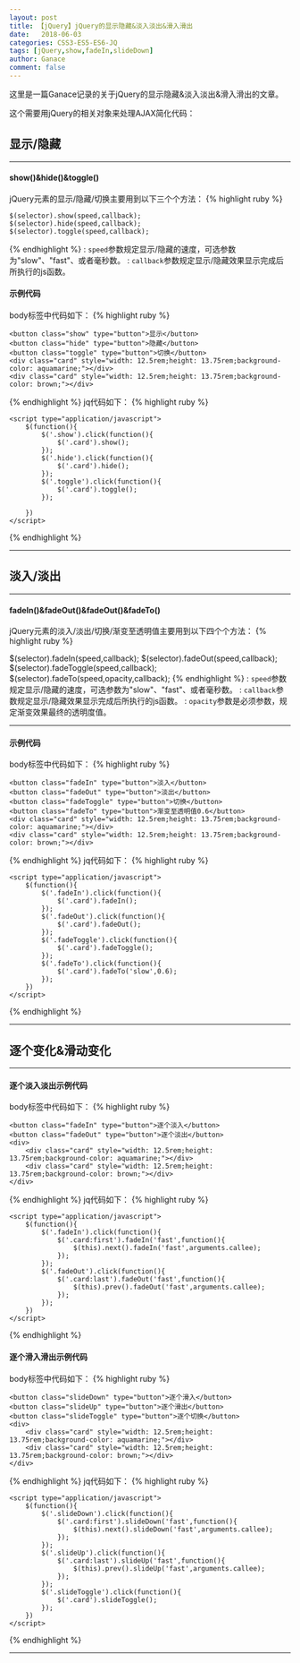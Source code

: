 ```yaml
---
layout: post
title: 【jQuery】jQuery的显示隐藏&淡入淡出&滑入滑出
date:   2018-06-03
categories: CSS3-ES5-ES6-JQ
tags: [jQuery,show,fadeIn,slideDown]
author: Ganace
comment: false
---
```


这里是一篇Ganace记录的关于jQuery的显示隐藏&淡入淡出&滑入滑出的文章。



这个需要用jQuery的相关对象来处理AJAX简化代码：

## 显示/隐藏

---

####  show()&hide()&toggle()

jQuery元素的显示/隐藏/切换主要用到以下三个个方法：
{% highlight ruby %}

	$(selector).show(speed,callback);
	$(selector).hide(speed,callback);
	$(selector).toggle(speed,callback);
{% endhighlight %}
	: `speed`参数规定显示/隐藏的速度，可选参数为"slow"、"fast"、或者毫秒数。
	: `callback`参数规定显示/隐藏效果显示完成后所执行的js函数。
	
####  示例代码

body标签中代码如下：
{% highlight ruby %}

	<button class="show" type="button">显示</button>
	<button class="hide" type="button">隐藏</button>
	<button class="toggle" type="button">切换</button>
	<div class="card" style="width: 12.5rem;height: 13.75rem;background-color: aquamarine;"></div>
	<div class="card" style="width: 12.5rem;height: 13.75rem;background-color: brown;"></div>
{% endhighlight %}
jq代码如下：
{% highlight ruby %}

	<script type="application/javascript">
		$(function(){
			$('.show').click(function(){
				$('.card').show();
			});
			$('.hide').click(function(){
				$('.card').hide();
			});
			$('.toggle').click(function(){
				$('.card').toggle();
			});
			
		})
	</script>
{% endhighlight %}

---

## 淡入/淡出

---

####  fadeIn()&fadeOut()&fadeOut()&fadeTo()
jQuery元素的淡入/淡出/切换/渐变至透明值主要用到以下四个个方法：
{% highlight ruby %}

$(selector).fadeIn(speed,callback);
$(selector).fadeOut(speed,callback);
$(selector).fadeToggle(speed,callback);
$(selector).fadeTo(speed,opacity,callback);
{% endhighlight %}
	: `speed`参数规定显示/隐藏的速度，可选参数为"slow"、"fast"、或者毫秒数。
	: `callback`参数规定显示/隐藏效果显示完成后所执行的js函数。
	: `opacity`参数是必须参数，规定渐变效果最终的透明度值。

---

####  示例代码

body标签中代码如下：
{% highlight ruby %}

	<button class="fadeIn" type="button">淡入</button>
	<button class="fadeOut" type="button">淡出</button>
	<button class="fadeToggle" type="button">切换</button>
	<button class="fadeTo" type="button">渐变至透明值0.6</button>
	<div class="card" style="width: 12.5rem;height: 13.75rem;background-color: aquamarine;"></div>
	<div class="card" style="width: 12.5rem;height: 13.75rem;background-color: brown;"></div>
{% endhighlight %}
jq代码如下：
{% highlight ruby %}

	<script type="application/javascript">
		$(function(){
			$('.fadeIn').click(function(){
				$('.card').fadeIn();
			});
			$('.fadeOut').click(function(){
				$('.card').fadeOut();
			});
			$('.fadeToggle').click(function(){
				$('.card').fadeToggle();
			});
			$('.fadeTo').click(function(){
				$('.card').fadeTo('slow',0.6);
			});
		})
	</script>
{% endhighlight %}

---

## 逐个变化&滑动变化

---

####  逐个淡入淡出示例代码

body标签中代码如下：
{% highlight ruby %}

	<button class="fadeIn" type="button">逐个淡入</button>
	<button class="fadeOut" type="button">逐个淡出</button>
	<div>
		<div class="card" style="width: 12.5rem;height: 13.75rem;background-color: aquamarine;"></div>
		<div class="card" style="width: 12.5rem;height: 13.75rem;background-color: brown;"></div>
	</div>
{% endhighlight %}
jq代码如下：
{% highlight ruby %}

	<script type="application/javascript">
		$(function(){
			$('.fadeIn').click(function(){
				$('.card:first').fadeIn('fast',function(){
					$(this).next().fadeIn('fast',arguments.callee);
				});
			});
			$('.fadeOut').click(function(){
				$('.card:last').fadeOut('fast',function(){
					$(this).prev().fadeOut('fast',arguments.callee);
				});
			});
		})
	</script>
{% endhighlight %}
  
####  逐个滑入滑出示例代码

body标签中代码如下：
{% highlight ruby %}

	<button class="slideDown" type="button">逐个滑入</button>
	<button class="slideUp" type="button">逐个滑出</button>
	<button class="slideToggle" type="button">逐个切换</button>
	<div>
		<div class="card" style="width: 12.5rem;height: 13.75rem;background-color: aquamarine;"></div>
		<div class="card" style="width: 12.5rem;height: 13.75rem;background-color: brown;"></div>
	</div>
{% endhighlight %}
jq代码如下：
{% highlight ruby %}

	<script type="application/javascript">
		$(function(){
			$('.slideDown').click(function(){
				$('.card:first').slideDown('fast',function(){
					$(this).next().slideDown('fast',arguments.callee);
				});
			});
			$('.slideUp').click(function(){
				$('.card:last').slideUp('fast',function(){
					$(this).prev().slideUp('fast',arguments.callee);
				});
			});
			$('.slideToggle').click(function(){
				$('.card').slideToggle();
			});
		})
	</script>
{% endhighlight %}

---
